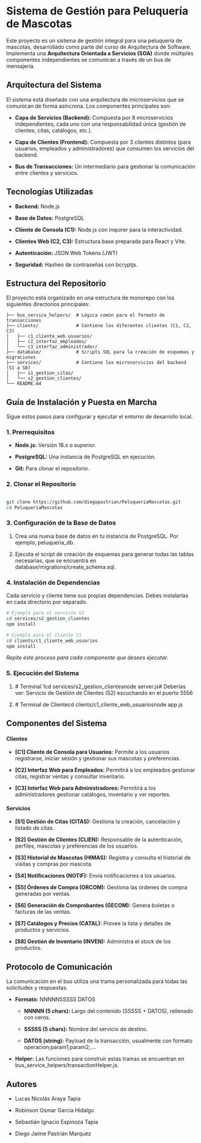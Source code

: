 Sistema de Gestión para Peluquería de Mascotas
==============================================

Este proyecto es un sistema de gestión integral para una peluquería de mascotas, desarrollado como parte del curso de Arquitectura de Software. Implementa una **Arquitectura Orientada a Servicios (SOA)** donde múltiples componentes independientes se comunican a través de un bus de mensajería.

Arquitectura del Sistema
------------------------

El sistema está diseñado con una arquitectura de microservicios que se comunican de forma asíncrona. Los componentes principales son:

*   **Capa de Servicios (Backend):** Compuesta por 8 microservicios independientes, cada uno con una responsabilidad única (gestión de clientes, citas, catálogos, etc.).
    
*   **Capa de Clientes (Frontend):** Compuesta por 3 clientes distintos (para usuarios, empleados y administradores) que consumen los servicios del backend.
    
*   **Bus de Transacciones:** Un intermediario para gestionar la comunicación entre clientes y servicios.
    

Tecnologías Utilizadas
----------------------

*   **Backend:** Node.js
    
*   **Base de Datos:** PostgreSQL
    
*   **Cliente de Consola (C1):** Node.js con inquirer para la interactividad.
    
*   **Clientes Web (C2, C3):** Estructura base preparada para React y Vite.
    
*   **Autenticación:** JSON Web Tokens (JWT)
    
*   **Seguridad:** Hasheo de contraseñas con bcryptjs.
    

Estructura del Repositorio
--------------------------

El proyecto está organizado en una estructura de monorepo con los siguientes directorios principales:
```
├── bus_service_helpers/  # Lógica común para el formato de transacciones
├── clients/              # Contiene los diferentes clientes (C1, C2, C3)
│   ├── c1_cliente_web_usuarios/
│   ├── c2_interfaz_empleados/
│   └── c3_interfaz_administrador/
├── database/             # Scripts SQL para la creación de esquemas y migraciones
├── services/             # Contiene los microservicios del backend (S1 a S8)
│   ├── s1_gestion_citas/
│   └── s2_gestion_clientes/
└── README.md
```
Guía de Instalación y Puesta en Marcha
--------------------------------------

Sigue estos pasos para configurar y ejecutar el entorno de desarrollo local.

### 1\. Prerrequisitos

*   **Node.js:** Versión 18.x o superior.
    
*   **PostgreSQL:** Una instancia de PostgreSQL en ejecución.
    
*   **Git:** Para clonar el repositorio.
    

### 2\. Clonar el Repositorio
```Bash

git clone https://github.com/diegopastrian/PeluqueriaMascotas.git
cd PeluqueriaMascotas
```
### 3\. Configuración de la Base de Datos

1.  Crea una nueva base de datos en tu instancia de PostgreSQL. Por ejemplo, peluqueria\_db.
    
2.  Ejecuta el script de creación de esquemas para generar todas las tablas necesarias, que se encuentra en database/migrations/create\_schema.sql.
    
### 4\. Instalación de Dependencias

Cada servicio y cliente tiene sus propias dependencias. Debes instalarlas en cada directorio por separado.

```Bash
# Ejemplo para el servicio S2
cd services/s2_gestion_clientes
npm install

# Ejemplo para el cliente C1
cd clients/c1_cliente_web_usuarios
npm install
```

_Repite este proceso para cada componente que desees ejecutar._

### 5\. Ejecución del Sistema

1.  \# Terminal 1cd services/s2\_gestion\_clientesnode server.js# Deberías ver: Servicio de Gestión de Clientes (S2) escuchando en el puerto 5556
    
2.  \# Terminal de Clientecd clients/c1\_cliente\_web\_usuariosnode app.js
    

Componentes del Sistema
-----------------------

#### Clientes

*   **\[C1\] Cliente de Consola para Usuarios:** Permite a los usuarios registrarse, iniciar sesión y gestionar sus mascotas y preferencias. 
    
*   **\[C2\] Interfaz Web para Empleados:** Permitirá a los empleados gestionar citas, registrar ventas y consultar inventario. 
    
*   **\[C3\] Interfaz Web para Administradores:** Permitirá a los administradores gestionar catálogos, inventario y ver reportes. 
    

#### Servicios

*   **\[S1\] Gestión de Citas (CITAS):** Gestiona la creación, cancelación y listado de citas.
    
*   **\[S2\] Gestión de Clientes (CLIEN):** Responsable de la autenticación, perfiles, mascotas y preferencias de los usuarios. 
    
*   **\[S3\] Historial de Mascotas (HIMAS):** Registra y consulta el historial de visitas y compras por mascota. 
    
*   **\[S4\] Notificaciones (NOTIF):** Envía notificaciones a los usuarios. 
    
*   **\[S5\] Órdenes de Compra (ORCOM):** Gestiona las órdenes de compra generadas por ventas. 
    
*   **\[S6\] Generación de Comprobantes (GECOM):** Genera boletas o facturas de las ventas. 
    
*   **\[S7\] Catálogos y Precios (CATAL):** Provee la lista y detalles de productos y servicios. 
    
*   **\[S8\] Gestión de Inventario (INVEN):** Administra el stock de los productos. 
    

Protocolo de Comunicación
-------------------------

La comunicación en el bus utiliza una trama personalizada para todas las solicitudes y respuestas.

*   **Formato:** NNNNNSSSSS DATOS
    
    *   **NNNNN (5 chars):** Largo del contenido (SSSSS + DATOS), rellenado con ceros.
        
    *   **SSSSS (5 chars):** Nombre del servicio de destino.
        
    *   **DATOS (string):** Payload de la transacción, usualmente con formato operacion;param1;param2;....
        
*   **Helper:** Las funciones para construir estas tramas se encuentran en bus\_service\_helpers/transactionHelper.js.
    

Autores
-------

*   Lucas Nicolás Araya Tapia
    
*   Robinson Osmar Garcia Hidalgo
    
*   Sebastián Ignacio Espinoza Tapia
    
*   Diego Jaime Pastrián Marquéz
